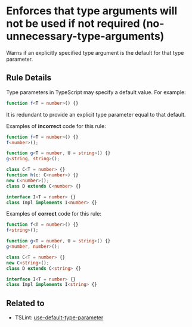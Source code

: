 # Enforces that type arguments will not be used if not required (no-unnecessary-type-arguments)

Warns if an explicitly specified type argument is the default for that type parameter.

## Rule Details

Type parameters in TypeScript may specify a default value. For example:

```ts
function f<T = number>() {}
```

It is redundant to provide an explicit type parameter equal to that default.

Examples of **incorrect** code for this rule:

```ts
function f<T = number>() {}
f<number>();

function g<T = number, U = string>() {}
g<string, string>();

class C<T = number> {}
function h(c: C<number>) {}
new C<number>();
class D extends C<number> {}

interface I<T = number> {}
class Impl implements I<number> {}
```

Examples of **correct** code for this rule:

```ts
function f<T = number>() {}
f<string>();

function g<T = number, U = string>() {}
g<number, number>();

class C<T = number> {}
new C<string>();
class D extends C<string> {}

interface I<T = number> {}
class Impl implements I<string> {}
```

## Related to

* TSLint: [use-default-type-parameter](https://palantir.github.io/tslint/rules/use-default-type-parameter)
